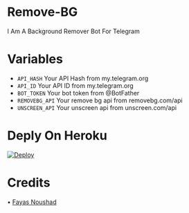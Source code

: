 # Remove-BG
I Am A Background Remover Bot For Telegram

# Variables

- `API_HASH` Your API Hash from my.telegram.org
- `API_ID` Your API ID from my.telegram.org
- `BOT_TOKEN` Your bot token from @BotFather
- `REMOVEBG_API` Your remove bg api from removebg.com/api
- `UNSCREEN_API` Your unscreen api from unscreen.com/api

# Deply On Heroku

[![Deploy](https://www.herokucdn.com/deploy/button.svg)](https://heroku.com/deploy)

# Credits

• [Fayas Noushad](https://github.com/FayasNoushad)
